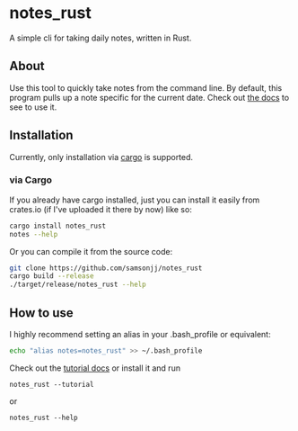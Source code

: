 
# notes_rust

A simple cli for taking daily notes, written in Rust.

## About

Use this tool to quickly take notes from the command line. By default, this program
pulls up a note specific for the current date. Check out [the docs](./docs/tutorial.txt)
to see to use it.

## Installation

Currently, only installation via [cargo](https://github.com/rust-lang/cargo) is supported.

### via Cargo

If you already have cargo installed, just you can install it easily from crates.io
(if I've uploaded it there by now) like so:

```bash
cargo install notes_rust
notes --help
```

Or you can compile it from the source code:

```bash
git clone https://github.com/samsonjj/notes_rust
cargo build --release
./target/release/notes_rust --help
```

## How to use

I highly recommend setting an alias in your .bash_profile or equivalent:

```bash
echo "alias notes=notes_rust" >> ~/.bash_profile
```

Check out the [tutorial docs](docs/tutorial.txt) or install it and run

```
notes_rust --tutorial
```

or

```
notes_rust --help
```